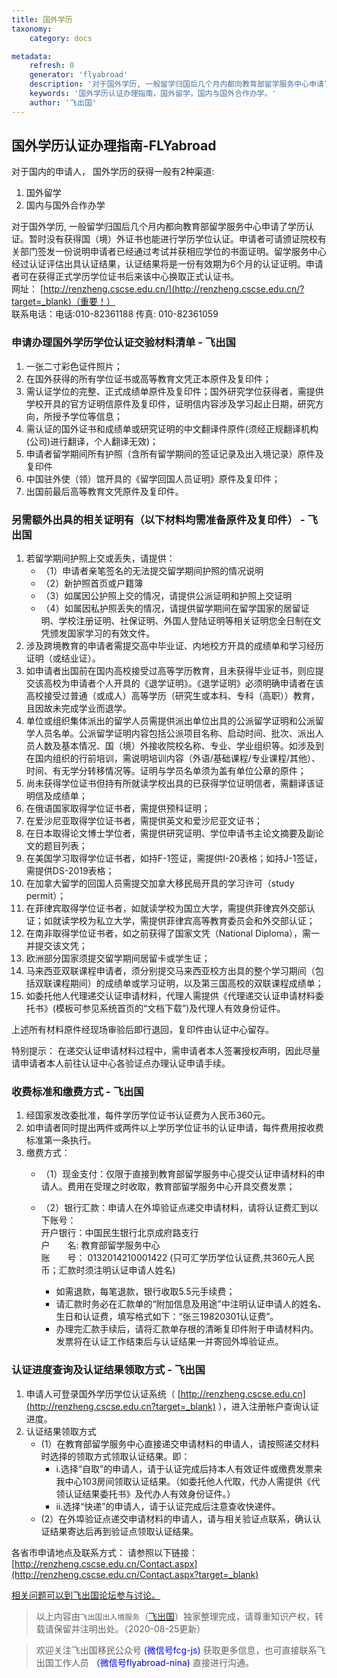 ```yaml
---
title: 国外学历
taxonomy:
    category: docs

metadata:
    refresh: 0
    generator: 'flyabroad'
    description: '对于国外学历, 一般留学归国后几个月内都向教育部留学服务中心申请了学历认证。暂时没有获得国（境）外证书也能进行学历学位认证。申请者可请颁证院校有关部门签发一份说明申请者已经通过考试并获相应学位的书面证明。留学服务中心经过认证评估出具认证结果，认证结果将是一份有效期为6个月的认证证明。申请者可在获得正式学历学位证书后来该中心换取正式认证书。 。'
    keywords: '国外学历认证办理指南，国外留学，国内与国外合作办学。'
    author: '飞出国'
---
```


## 国外学历认证办理指南-FLYabroad

对于国内的申请人， 国外学历的获得一般有2种渠道:

1. 国外留学
2. 国内与国外合作办学

对于国外学历, 一般留学归国后几个月内都向教育部留学服务中心申请了学历认证。暂时没有获得国（境）外证书也能进行学历学位认证。申请者可请颁证院校有关部门签发一份说明申请者已经通过考试并获相应学位的书面证明。留学服务中心经过认证评估出具认证结果，认证结果将是一份有效期为6个月的认证证明。申请者可在获得正式学历学位证书后来该中心换取正式认证书。  
网址： [http://renzheng.cscse.edu.cn/](http://renzheng.cscse.edu.cn/?target=_blank)（重要！）  
联系电话：电话:010-82361188 传真: 010-82361059

### 申请办理国外学历学位认证交验材料清单 - 飞出国

1. 一张二寸彩色证件照片；
1. 在国外获得的所有学位证书或高等教育文凭正本原件及复印件；
1. 需认证学位的完整、正式成绩单原件及复印件；国外研究学位获得者，需提供学校开具的官方证明信原件及复印件，证明信内容涉及学习起止日期，研究方向，所授予学位等信息；
1. 需认证的国外证书和成绩单或研究证明的中文翻译件原件(须经正规翻译机构(公司)进行翻译，个人翻译无效)；
1. 申请者留学期间所有护照（含所有留学期间的签证记录及出入境记录）原件及复印件
1. 中国驻外使（领）馆开具的《留学回国人员证明》原件及复印件；
1. 出国前最后高等教育文凭原件及复印件。

### 另需额外出具的相关证明有（以下材料均需准备原件及复印件） - 飞出国

1. 若留学期间护照上交或丢失，请提供：
	- （1）申请者亲笔签名的无法提交留学期间护照的情况说明
	- （2）新护照首页或户籍簿
	- （3）如属因公护照上交的情况，请提供公派证明和护照上交证明
	- （4）如属因私护照丢失的情况，请提供留学期间在留学国家的居留证明、学校注册证明、社保证明、外国人登陆证明等相关证明您全日制在文凭颁发国家学习的有效文件。
1. 涉及跨境教育的申请者需提交高中毕业证、内地校方开具的成绩单和学习经历证明（或结业证）。
1. 如申请者出国前在国内高校接受过高等学历教育，且未获得毕业证书，则应提交该高校为申请者个人开具的《退学证明》。《退学证明》必须明确申请者在该高校接受过普通（或成人）高等学历（研究生或本科、专科（高职））教育，且因故未完成学业而退学。
1. 单位或组织集体派出的留学人员需提供派出单位出具的公派留学证明和公派留学人员名单。公派留学证明内容包括公派项目名称、启动时间、批次、派出人员人数及基本情况、国（境）外接收院校名称、专业、学业组织等。如涉及到在国内组织的行前培训，需说明培训内容（外语/基础课程/专业课程/其他）、时间、有无学分转移情况等。证明与学员名单须为盖有单位公章的原件；
1. 尚未获得学位证书但持有所就读学校出具的已获得学位证明信者，需翻译该证明信及成绩单；
1. 在俄语国家取得学位证书者，需提供预科证明；
1. 在爱沙尼亚取得学位证书者，需提供英文和爱沙尼亚文证书；
1. 在日本取得论文博士学位者，需提供研究证明、学位申请书主论文摘要及副论文的题目列表；
1. 在美国学习取得学位证书者，如持F-1签证，需提供I-20表格；如持J-1签证，需提供DS-2019表格；
1. 在加拿大留学的回国人员需提交加拿大移民局开具的学习许可（study permit）；
1. 在菲律宾取得学位证书者，如就读学校为国立大学，需提供菲律宾外交部认证；如就读学校为私立大学，需提供菲律宾高等教育委员会和外交部认证；
1. 在南非取得学位证书者，如之前获得了国家文凭（National Diploma），需一并提交该文凭；
1. 欧洲部分国家须提交留学期间居留卡或学生证；
1. 马来西亚双联课程申请者，须分别提交马来西亚校方出具的整个学习期间（包括双联课程期间）的成绩单或学习证明，以及第三国高校的双联课程成绩单；
1. 如委托他人代理递交认证申请材料，代理人需提供《代理递交认证申请材料委托书》(模板可参见系统首页的“文档下载”)及代理人有效身份证件。

上述所有材料原件经现场审验后即行退回，复印件由认证中心留存。

特别提示： 在递交认证申请材料过程中，需申请者本人签署授权声明，因此尽量请申请者本人前往认证中心各验证点办理认证申请手续。

### 收费标准和缴费方式 - 飞出国

1. 经国家发改委批准，每件学历学位证书认证费为人民币360元。
2. 如申请者同时提出两件或两件以上学历学位证书的认证申请，每件费用按收费标准第一条执行。
3. 缴费方式：
	- （1）现金支付：仅限于直接到教育部留学服务中心提交认证申请材料的申请人。费用在受理之时收取，教育部留学服务中心开具交费发票；
	- （2）银行汇款：申请人在外埠验证点递交申请材料，请将认证费汇到以下账号：  
		开户银行：中国民生银行北京成府路支行  
		户　　名: 教育部留学服务中心  
		账　　号： 0132014210001422 (只可汇学历学位认证费,共360元人民币；汇款时须注明认证申请人姓名)

		- 如需退款，每笔退款，银行收取5.5元手续费；
		- 请汇款时务必在汇款单的“附加信息及用途”中注明认证申请人的姓名、生日和认证费，填写格式如下：“张三19820301认证费”。
		- 办理完汇款手续后，请将汇款单存根的清晰复印件附于申请材料内。发票将在认证工作结束后与认证结果一并寄回外埠验证点。

### 认证进度查询及认证结果领取方式 - 飞出国

1. 申请人可登录国外学历学位认证系统（  [http://renzheng.cscse.edu.cn](http://renzheng.cscse.edu.cn?target=_blank) ），进入注册帐户查询认证进度。
1. 认证结果领取方式 
	- (1）在教育部留学服务中心直接递交申请材料的申请人，请按照递交材料时选择的领取方式领取认证结果。即：
		- i.选择“自取”的申请人，请于认证完成后持本人有效证件或缴费发票来我中心103房间领取认证结果。（如委托他人代取，代办人需提供《代领认证结果委托书》及代办人有效身份证件。）
		- ii.选择“快递”的申请人，请于认证完成后注意查收快递件。
	- (2）在外埠验证点递交申请材料的申请人，请与相关验证点联系，确认认证结果寄达后再到验证点领取认证结果。

各省市申请地点及联系方式： 请参照以下链接： [http://renzheng.cscse.edu.cn/Contact.aspx](http://renzheng.cscse.edu.cn/Contact.aspx?target=_blank) 

[相关问题可以到飞出国论坛参与讨论。](https://my.flyabroad.io/?target=_blank)

> 以上内容由`飞出国出入境服务`（[飞出国](flyabroad.io)）独家整理完成，请尊重知识产权，转载请保留并注明出处。（2020-08-25更新）

> 欢迎关注飞出国移民公众号 <font color=Blue>(微信号fcg-js)</font> 获取更多信息，也可直接联系飞出国工作人员 <font color=Blue>（微信号flyabroad-nina)</font> 直接进行沟通。